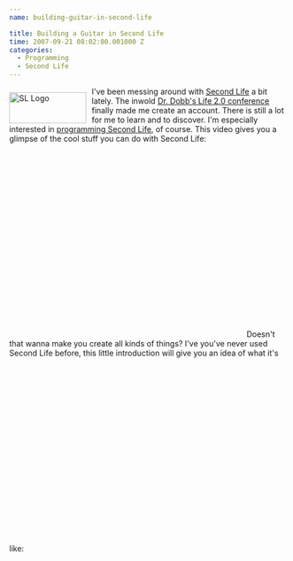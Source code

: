 ```yaml
---
name: building-guitar-in-second-life

title: Building a Guitar in Second Life
time: 2007-09-21 08:02:00.001000 Z
categories:
  - Programming
  - Second Life
---
```


<img src="http://secondlife.com/forums/images/hdr_logo.jpg" style="margin: 10px 10px 0pt 0pt; float: left; width: 139px; height: 56px;" title="SL Logo" />I've been messing around with <a href="http://www.secondlife.com">Second Life</a> a bit lately. The inwold <a href="http://www.life20.net">Dr. Dobb's Life 2.0 conference</a> finally made me create an account. There is still a lot for me to learn and to discover. I'm especially interested in <a href="http://wiki.secondlife.com/wiki/Creation_Portal">programming Second Life</a>, of course. This video gives you a glimpse of the cool stuff you can do with Second Life:
<object height="350" width="425"><param name="movie" value="http://www.youtube.com/v/bQL8_HB1HtQ"><param name="wmode" value="transparent"><embed src="http://www.youtube.com/v/bQL8_HB1HtQ" type="application/x-shockwave-flash" wmode="transparent" height="350" width="425"></object>
Doesn't that wanna make you create all kinds of things?
I've you've never used Second Life before, this little introduction will give you an idea of what it's like:
<object width="425" height="350"><param name="movie" value="http://www.youtube.com/v/b72CvvMuD6Q"></param><param name="wmode" value="transparent"></param><embed src="http://www.youtube.com/v/b72CvvMuD6Q" type="application/x-shockwave-flash" wmode="transparent" width="425" height="350"></embed></object>
